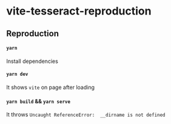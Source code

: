 # vite-tesseract-reproduction

## Reproduction

#### `yarn` 

Install dependencies

#### `yarn dev` 

It shows `vite` on page after loading

#### `yarn build` && `yarn serve` 

It throws `Uncaught ReferenceError: 
__dirname is not defined`
